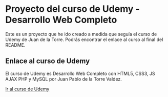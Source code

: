 # Proyecto del curso de Udemy - Desarrollo Web Completo

Este es un proyecto que he ido creado a medida que seguía el curso de Udemy de Juan de la Torre. Podrás encontrar el enlace al curso al final del README.

## Enlace al curso de Udemy

El curso de Udemy es Desarrollo Web Completo con HTML5, CSS3, JS AJAX PHP y MySQL por Juan Pablo de la Torre Valdez.

[Ir al curso de Udemy][curso_udemy]

[curso_udemy]: https://www.udemy.com/course/desarrollo-web-completo-con-html5-css3-js-php-y-mysql/

